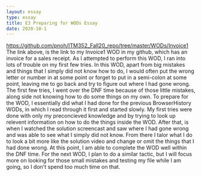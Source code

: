 ```yaml
---
layout: essay
type: essay
title: E3 Preparing for WODs Essay
date: 2020-10-1
---
```

https://github.com/pnoh/ITM352_Fall20_repo/tree/master/WODs/Invoice1
The link above, is the link to my Invoice1 WOD in my github, which has an invoice for a sales receipt. As I attempted to perform this WOD, I ran into lots of trouble on my first few tries. In this WOD, apart from big mistakes and things that I simply did not know how to do, I would often put the wrong letter or number in at some point or forget to put in a semi-colon at some point, leaving me to go back and try to figure out where I had gone wrong. The first few tries, I went over the DNF time because of those little mistakes, along side not knowing how to do some things on my own. 
To prepare for the WOD, I essentially did what I had done for the previous BrowserHistory WODs, in which I read through it first and started slowly. My first tries were done with only my preconcieved knowledge and by trying to look up relevent information on how to do the things inside the WOD. After that, is when I watched the solution screencast and saw where I had gone wrong and was able to see what I simply did not know. From there I talor what I do to look a bit more like the solution video and change or omit the things that I had done wrong. At this point, I am able to complete the WOD well within the DNF time.
For the next WOD, I plan to do a similar tactic, but I will focus more on looking for those small mistakes and testing my file while I am going, so I don't spend too much time on that.
